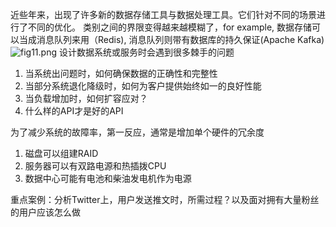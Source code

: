 近些年来，出现了许多新的数据存储工具与数据处理工具。它们针对不同的场景进行了不同的优化。
类别之间的界限变得越来越模糊了，for example, 数据存储可以当成消息队列来用（Redis), 消息队列则带有数据库的持久保证(Apache Kafka)					![fig11.png](0)
设计数据系统或服务时会遇到很多棘手的问题
1. 当系统出问题时，如何确保数据的正确性和完整性
2. 当部分系统退化降级时，如何为客户提供始终如一的良好性能
3. 当负载增加时，如何扩容应对？
4. 什么样的API才是好的API

为了减少系统的故障率，第一反应，通常是增加单个硬件的冗余度
1. 磁盘可以组建RAID
2. 服务器可以有双路电源和热插拨CPU
3. 数据中心可能有电池和柴油发电机作为电源

重点案例：分析Twitter上，用户发送推文时，所需过程？以及面对拥有大量粉丝的用户应该怎么做
